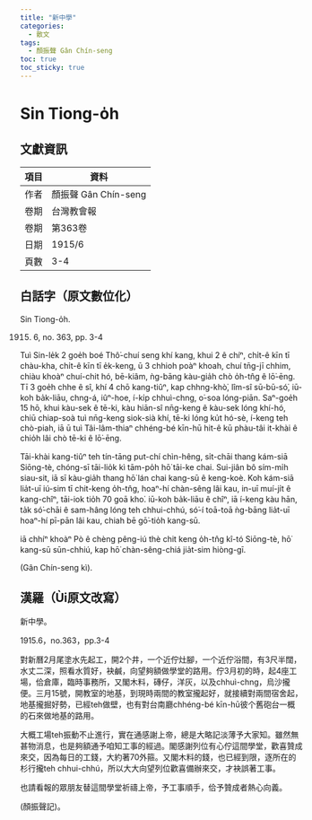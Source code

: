 ```yaml
---
title: "新中學"
categories:
  - 散文
tags:
  - 顏振聲 Gân Chín-seng
toc: true
toc_sticky: true
---
```


# Sin Tiong-o̍h

## 文獻資訊

| 項目 | 資料 |
|---|---|
| 作者 | 顏振聲 Gân Chín-seng |
| 卷期 | 台灣教會報 |
| 卷期 | 第363卷 |
| 日期 | 1915/6 |
| 頁數 | 3-4 |

## 白話字（原文數位化）

Sin Tiong-o̍h.

1915. 6, no. 363, pp. 3-4

Tuì Sin-le̍k 2 goe̍h boé Thô͘-chuí seng khí kang, khui 2 ê chíⁿ, chi̍t-ê kīn tī chàu-kha, chi̍t-ê kīn tī e̍k-keng, ū 3 chhioh poàⁿ khoah, chuí tn̄g-jī chhim, chiàu khoàⁿ chuí-chit hó, bē-kiâm, ǹg-bāng kàu-gia̍h chò o̍h-tn̂g ê lō͘-ēng. Tī 3 goe̍h chhe ê sî, khí 4 chō kang-tiûⁿ, kap chhng-khò͘, lîm-sî sū-bū-só͘, iū-koh ba̍k-liāu, chng-á, iûⁿ-hoe, í-ki̍p chhuì-chng, o͘-soa lóng-piān. Saⁿ-goe̍h 15 hō, khui kàu-sek ê tē-ki, kàu hiān-sî nn̄g-keng ê kàu-sek lóng khí-hó, chiū chiap-soà tuì nn̄g-keng siok-sià khí, tē-ki lóng ku̍t hó-sè, í-keng teh chò-piah, iā ū tuì Tâi-lâm-thiaⁿ chhéng-bé kīn-hū hit-ê kū phàu-tâi it-khài ê chio̍h lâi chò tē-ki ê lō͘-ēng.

Tāi-khài kang-tiûⁿ teh tín-tāng put-chí chìn-hêng, si̍t-chāi thang kám-siā Siōng-tè, chóng-sī tāi-lio̍k kì tām-po̍h hō͘ tāi-ke chai. Sui-jiân bô sím-mi̍h siau-sit, iā sī kàu-gia̍h thang hō͘ lán chai kang-sū ê keng-koè. Koh kám-siā lia̍t-uī iú-sim tī chit-keng o̍h-tn̂g, hoaⁿ-hí chàn-sêng lâi kau, in-uī muí-ji̍t ê kang-chîⁿ, tāi-iok tio̍h 70 goā kho͘. iū-koh ba̍k-liāu ê chîⁿ, iā í-keng kàu hān, ta̍k só͘-chāi ê sam-hâng lóng teh chhui-chhú, só͘-í toā-toā ǹg-bāng lia̍t-uī hoaⁿ-hí pī-pān lâi kau, chiah bē gō͘-tio̍h kang-sū.

iā chhíⁿ khoàⁿ Pò ê chèng pêng-iú thè chit keng o̍h-tn̂g kî-tó Siōng-tè, hō͘ kang-sū sūn-chhiú, kap hō͘ chàn-sêng-chiá jia̍t-sim hiòng-gī.

(Gân Chín-seng kì).

## 漢羅（Ùi原文改寫）

新中學。

1915.6，no.363，pp.3-4

對新曆2月尾塗水先起工，開2个井，一个近佇灶腳，一个近佇浴間，有3尺半闊，水丈二深，照看水質好，袂鹹，向望夠額做學堂的路用。佇3月初的時，起4座工場，佮倉庫，臨時事務所，又閣木料，磚仔，洋灰，以及chhuì-chng，烏沙攏便。三月15號，開教室的地基，到現時兩間的教室攏起好，就接續對兩間宿舍起，地基攏掘好勢，已經teh做壁，也有對台南廳chhéng-bé kīn-hū彼个舊砲台一概的石來做地基的路用。

大概工場teh振動不止進行，實在通感謝上帝，總是大略記淡薄予大家知。雖然無甚物消息，也是夠額通予咱知工事的經過。閣感謝列位有心佇這間學堂，歡喜贊成來交，因為每日的工錢，大約著70外箍。又閣木料的錢，也已經到限，逐所在的杉行攏teh chhui-chhú，所以大大向望列位歡喜備辦來交，才袂誤著工事。

也請看報的眾朋友替這間學堂祈禱上帝，予工事順手，佮予贊成者熱心向義。

(顏振聲記)。
